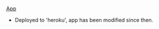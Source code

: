 [App](https://young-escarpment-93444.herokuapp.com/)
* Deployed to 'heroku', app has been modified since then.

